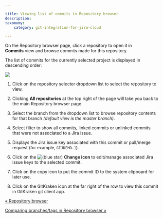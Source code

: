 ```yaml
---

title: Viewing list of commits in Repository browser
description:
taxonomy:
    category: git-integration-for-jira-cloud

---
```

On the Repository browser page, click a repository to open it in **Commits** view and browse commits made for this repository.

The list of commits for the currently selected project is displayed in descending order:

![](https://bigbrassband.atlassian.net/wiki/download/attachments/1923025571/gitcloud-repo-browser-page-repoview-list(c).png?version=1&modificationDate=1650263342257&cacheVersion=1&api=v2)

1.  Click on the repository selector dropdown list to select the repository to view.

2.  Clicking **All repositories** at the top right of the page will take you back to the main Repository browser page.

3.  Select the branch from the dropdown list to browse repository contents for that branch _(default view is the master branch)_.

4.  Select filter to show all commits, linked commits or unlinked commits that were not associated to a Jira issue.

5.  Displays the Jira issue key associated with this commit or pull/merge request (for example, `GIJDEMO-1`).

6.  Click on the ![(blue star)](https://bigbrassband.atlassian.net/wiki/s/-1639011364/6452/8b4898d3c114827e64ec143b4fa79bb76a6cfa5b/_/images/icons/emoticons/star_blue.png) **Change icon** to edit/manage associated Jira issue keys to the selected commit.

7.  Click on the copy icon to put the commit ID to the system clipboard for later use.

8.  Click on the GitKraken icon at the far right of the row to view this commit in GitKraken git client app.


[« Repository browser](/git-integration-for-jira-cloud/Repository-browser)

[Comparing branches/tags in Repository browser »](/wiki/spaces/GITCLOUD/pages/1923025590/Comparing+branches+or+tags+in+Repository+browser)

